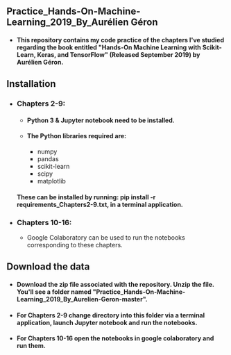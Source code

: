 ## Practice_Hands-On-Machine-Learning_2019_By_Aurélien Géron

- #### This repository contains my code practice of the chapters I've studied regarding the book entitled "Hands-On Machine Learning with Scikit-Learn, Keras, and TensorFlow" (Released September 2019) by Aurélien Géron.

## Installation
- ### Chapters 2-9:
  - #### Python 3 & Jupyter notebook need to be installed.
  - #### The Python libraries required are:
    - numpy
    - pandas
    - scikit-learn
    - scipy
    - matplotlib
    
  #### These can be installed by running: pip install -r requirements_Chapters2-9.txt, in a terminal application. 
- ### Chapters 10-16:
  - Google Colaboratory can be used to run the notebooks corresponding to these chapters.

## Download the data
- #### Download the zip file associated with the repository. Unzip the file. You'll see a folder named "Practice_Hands-On-Machine-Learning_2019_By_Aurelien-Geron-master".
- #### For Chapters 2-9 change directory into this folder via a terminal application, launch Jupyter notebook and run the notebooks.
- #### For Chapters 10-16 open the notebooks in google colaboratory and run them.
